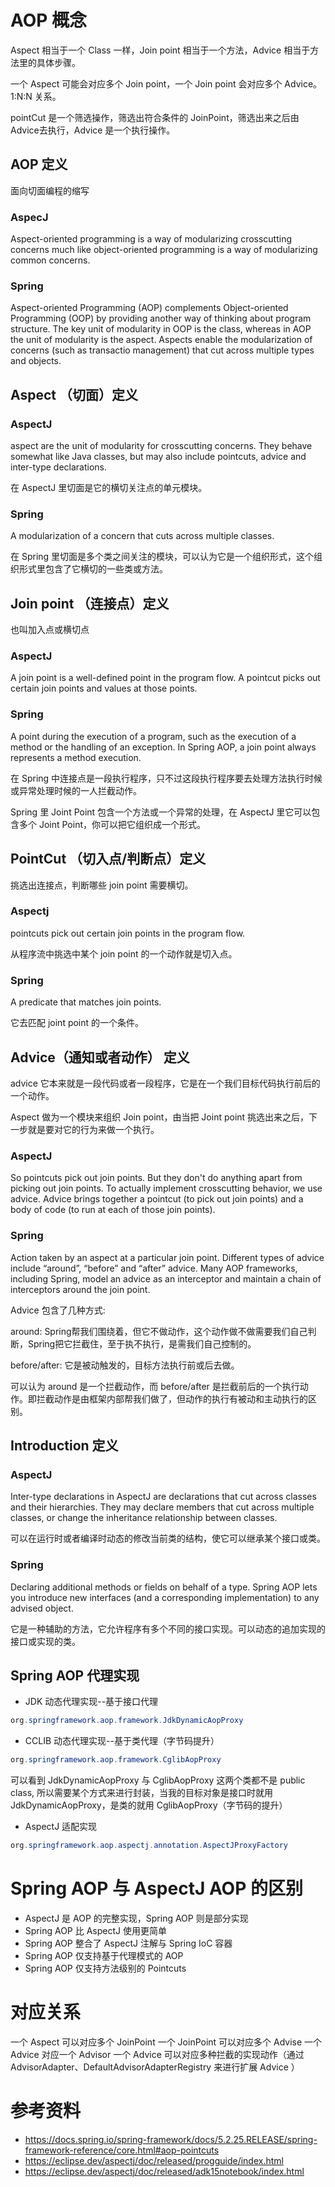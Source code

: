 # AOP 概念

Aspect 相当于一个 Class 一样，Join point 相当于一个方法，Advice 相当于方法里的具体步骤。

一个 Aspect 可能会对应多个 Join point，一个 Join point 会对应多个 Advice。1:N:N 关系。

pointCut 是一个筛选操作，筛选出符合条件的 JoinPoint，筛选出来之后由 Advice去执行，Advice 是一个执行操作。

## AOP 定义

面向切面编程的缩写

### AspecJ

Aspect-oriented programming is a way of modularizing crosscutting concerns much like object-oriented programming is a way of modularizing common concerns.

### Spring

Aspect-oriented Programming (AOP) complements Object-oriented Programming (OOP) by providing another way of thinking about program structure. The key unit of modularity in OOP is the class, whereas in AOP the unit of modularity is the aspect. Aspects enable the modularization of concerns (such as transactio management) that cut across multiple types and objects.

## Aspect （切面）定义

### AspectJ

aspect are the unit of modularity for crosscutting concerns. They behave somewhat like Java classes, but may also include pointcuts, advice and inter-type declarations.

在 AspectJ 里切面是它的横切关注点的单元模块。

### Spring

A modularization of a concern that cuts across multiple classes.

在 Spring 里切面是多个类之间关注的模块，可以认为它是一个组织形式，这个组织形式里包含了它横切的一些类或方法。

## Join point （连接点）定义

也叫加入点或横切点

### AspectJ

A join point is a well-defined point in the program flow. A pointcut picks out certain join points and values at those points.

### Spring

A point during the execution of a program, such as the execution of a method or the handling of an exception. In Spring AOP, a join point always represents a method execution.

在 Spring 中连接点是一段执行程序，只不过这段执行程序要去处理方法执行时候或异常处理时候的一人拦截动作。

Spring 里 Joint Point 包含一个方法或一个异常的处理，在 AspectJ 里它可以包含多个 Joint Point，你可以把它组织成一个形式。

## PointCut （切入点/判断点）定义

挑选出连接点，判断哪些 join point 需要横切。

### Aspectj

pointcuts pick out certain join points in the program flow.

从程序流中挑选中某个 join point 的一个动作就是切入点。

### Spring

A predicate that matches join points.

它去匹配 joint point 的一个条件。

## Advice（通知或者动作） 定义

advice 它本来就是一段代码或者一段程序，它是在一个我们目标代码执行前后的一个动作。

Aspect 做为一个模块来组织 Join point，由当把 Joint point 挑选出来之后，下一步就是要对它的行为来做一个执行。

### AspectJ

So pointcuts pick out join points. But they don't do anything apart from picking out join points. To actually implement crosscutting behavior, we use advice. Advice brings together a pointcut (to pick out join points) and a body of code (to run at each of those join points).

### Spring

Action taken by an aspect at a particular join point. Different types of advice include “around”, “before” and “after” advice. Many AOP frameworks, including Spring, model an advice as an interceptor and maintain a chain of interceptors around the join point.

Advice 包含了几种方式:

around:  Spring帮我们围绕着，但它不做动作，这个动作做不做需要我们自己判断，Spring把它拦截住，至于执不执行，是需我们自己控制的。

before/after: 它是被动触发的，目标方法执行前或后去做。

可以认为 around 是一个拦截动作，而 before/after 是拦截前后的一个执行动作。即拦截动作是由框架内部帮我们做了，但动作的执行有被动和主动执行的区别。



## Introduction 定义

### AspectJ

Inter-type declarations in AspectJ are declarations that cut across classes and their hierarchies. They may declare members that cut across multiple classes, or change the inheritance relationship between classes.

可以在运行时或者编译时动态的修改当前类的结构，使它可以继承某个接口或类。

### Spring 

Declaring additional methods or fields on behalf of a type. Spring AOP lets you introduce new interfaces (and a corresponding implementation) to any advised object.

它是一种辅助的方法，它允许程序有多个不同的接口实现。可以动态的追加实现的接口或实现的类。


## Spring AOP 代理实现
* JDK 动态代理实现--基于接口代理
```java
org.springframework.aop.framework.JdkDynamicAopProxy
```
* CCLIB 动态代理实现--基于类代理（字节码提升）
```java
org.springframework.aop.framework.CglibAopProxy
```
可以看到 JdkDynamicAopProxy 与 CglibAopProxy 这两个类都不是 public class,
所以需要某个方式来进行封装，当我的目标对象是接口时就用 JdkDynamicAopProxy，是类的就用 CglibAopProxy（字节码的提升）

* AspectJ 适配实现
```java
org.springframework.aop.aspectj.annotation.AspectJProxyFactory
```

# Spring AOP 与 AspectJ AOP 的区别

* AspectJ 是 AOP 的完整实现，Spring AOP 则是部分实现
* Spring AOP 比 AspectJ 使用更简单
* Spring AOP 整合了 AspectJ 注解与 Spring IoC 容器
* Spring AOP 仅支持基于代理模式的 AOP
* Spring AOP 仅支持方法级别的 Pointcuts

# 对应关系

一个 Aspect 可以对应多个 JoinPoint
一个 JoinPoint 可以对应多个 Advise
一个 Advice 对应一个 Advisor
一个 Advice 可以对应多种拦截的实现动作（通过 AdvisorAdapter、DefaultAdvisorAdapterRegistry 来进行扩展 Advice ）

# 参考资料

* https://docs.spring.io/spring-framework/docs/5.2.25.RELEASE/spring-framework-reference/core.html#aop-pointcuts
* https://eclipse.dev/aspectj/doc/released/progguide/index.html
* https://eclipse.dev/aspectj/doc/released/adk15notebook/index.html